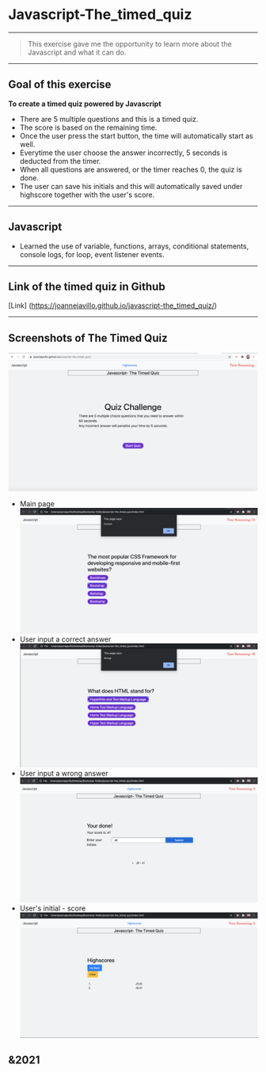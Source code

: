# Javascript-The_timed_quiz

---
> This exercise gave me the opportunity to learn more about the Javascript and what it can do.

---
## Goal of this exercise
**To create a timed quiz powered by Javascript**
- There are 5 multiple questions and this is a timed quiz.
- The score is based on the remaining time.
- Once the user press the start button, the time will automatically start as well.
- Everytime the user choose the answer incorrectly, 5 seconds is deducted from the timer.
- When all questions are answered, or the timer reaches 0, the quiz is done.
- The user can save his initials and this will automatically saved under highscore together with the user's score.

---
## Javascript
- Learned the use of variable, functions, arrays, conditional statements, console logs, for loop, event listener events.

----
## Link of the timed quiz in Github

[Link] (https://joannejavillo.github.io/javascript-the_timed_quiz/)

---
## Screenshots of The Timed Quiz

![screenshot-of-starting-page](./assets/images/jsmainpage.png)
- Main page
![screenshot-of-correct-answer](./assets/images/Correct_answer.png)
- User input a correct answer
![screenshot-of-wrong-answer](./assets/images/wrong_answer.png)
- User input a wrong answer
![screenshot-of-User's-initial-for-score](./assets/images/Initials_for_score.png)
- User's initial - score
![screenshot-of-Highscores](./assets/images/Highscores.png)

## &2021